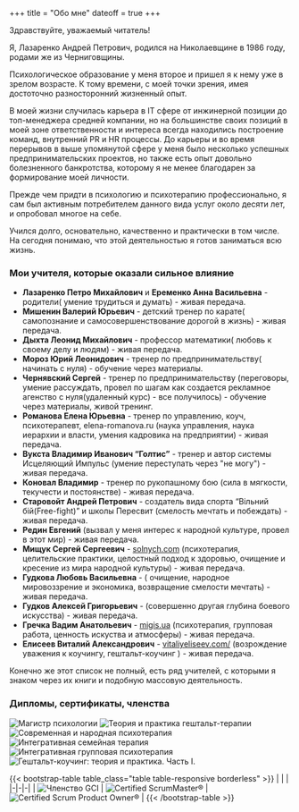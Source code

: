 +++
title = "Обо мне"
dateoff = true
+++

Здравствуйте, уважаемый читатель!

Я, Лазаренко Андрей Петрович, родился на Николаевщине в 1986 году, родами же из Черниговщины.

Психологическое образование у меня второе и пришел я к нему уже в зрелом возрасте.
К тому времени, с моей точки зрения, имея достоточно разносторонний жизненный опыт.

В моей жизни случилась карьера в IT сфере от инжинерной позиции до топ-менеджера средней компании, но на большинстве своих позиций в моей зоне ответственности и интереса всегда находились построение команд, внутренний PR и HR процессы.
До карьеры и во время перерывов в выше упомянутой сфере у меня было несколько успешных предпринимательских проектов, но также есть опыт довольно болезненного банкротства, которому я не менее благодарен за формирование моей личности.

Прежде чем придти в психологию и психотерапию профессионально, я сам был активным потребителем данного вида услуг около десяти лет, и опробовал многое на себе.

Учился долго, основательно, качественно и практически в том числе.
На сегодня понимаю, что этой деятельностью я готов заниматься всю жизнь.

### Мои учителя, которые оказали сильное влияние

- **Лазаренко Петро Михайлович** и **Еременко Анна Васильевна** - родители( умение трудиться и думать) - живая передача.
- **Мишенин Валерий Юрьевич** - детский тренер по карате( самопознание и самосовершенствование дорогой в жизнь) - живая передача.
- **Дыхта Леонид Михайлович** - профессор математики( любовь к своему делу и людям) - живая передача.
- **Мороз Юрий Леонидович** - тренер по предпринимательству( начинать с нуля) - обучение через материалы.
- **Чернявский Сергей** - тренер по предпринимательству (переговоры, умение рассуждать, провел по шагам как создается рекламное агенство с нуля(удаленный курс) - все получилось) - обучение через материалы, живой тренинг.
- **Романова Елена Юрьевна** - тренер по управлению, коуч, психотерапевт, elena-romanova.ru (наука управления, наука иерархии и власти, умения кадровика на предприятии) - живая передача.
- **Вукста Владимир Иванович “Голтис”** - тренер и автор системы Исцеляющий Импульс (умение переступать через "не могу") - живая передача.
- **Коновал Владимир** - тренер по рукопашному бою (сила в мягкости, текучести и постоянстве) - живая передача.
- **Старовойт Андрей Петрович** - создатель вида спорта “Вільний бій(Free-fight)” и школы Пересвит (смелость мечтать и побеждать) - живая передача.
- **Редин Евгений** (вызвал у меня интерес к народной культуре, провел в этот мир) - живая передача.
- **Мищук Сергей Сергеевич** - [solnych.com](http://solnych.com) (психотерапия, целительские практики, целостный подход к здоровью, очищение и кресение из мира народной культуры) - живая передача.
- **Гудкова Любовь Васильевна** - ( очищение, народное мировоззрение и экономика, возвращение смелости мечтать) - живая передача.
- **Гудков Алексей Григорьевич** - (совершенно другая глубина боевого искусства) - живая передача.
- **Гречка Вадим Анатольевич** - [migis.ua](https://migis.ua) (психотерапия, групповая работа, ценность искуства и атмосферы) - живая передача.
- **Елисеев Виталий Александрович** - [vitaliyeliseev.com/](https://vitaliyeliseev.com/) (возрождение уважения к коучингу, гештальт-коучинг ) - живая передача.

Конечно же этот список не полный, есть ряд учителей, с которыми я знаком через их книги и подобную массовую деятельность.

### Дипломы, сертификаты, членства

![Магистр психологии](/images/diplomas_and_certs/psychology_diploma.jpg)
![Теория и практика гештальт-терапии](/images/diplomas_and_certs/geshtalt_root.jpeg)
![Современная и народная психотерапия](/images/diplomas_and_certs/current_and_folk.jpg)
![Интегративная семейная терапия](/images/diplomas_and_certs/integrative_family.jpg)
![Интегративная групповая психотерапия](/images/diplomas_and_certs/integrative_group.jpg)
![Гештальт-коучинг: теория и практика. Часть І.](/images/diplomas_and_certs/gcc1-cert.jpg)

{{< bootstrap-table table_class="table table-responsive borderless" >}}
| | |
|-|-|-|
| ![Членство GCI](/images/diplomas_and_certs/gci-member.png) | ![Certified ScrumMaster®](/images/diplomas_and_certs/seal-csm.png) | ![Certified Scrum Product Owner®](/images/diplomas_and_certs/seal-cspo.png) |
{{< /bootstrap-table >}}
